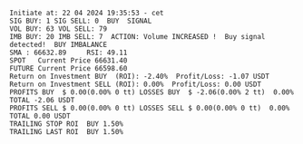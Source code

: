     Initiate at: 22 04 2024 19:35:53 - cet
    SIG BUY: 1 SIG SELL: 0  BUY  SIGNAL
    VOL BUY: 63 VOL SELL: 79
    IMB BUY: 20 IMB SELL: 7  ACTION: Volume INCREASED !  Buy signal detected!  BUY IMBALANCE
    SMA : 66632.89     RSI: 49.11
    SPOT   Current Price 66631.40
    FUTURE Current Price 66598.60
    Return on Investment BUY  (ROI): -2.40%  Profit/Loss: -1.07 USDT
    Return on Investment SELL (ROI): 0.00%  Profit/Loss: 0.00 USDT
    PROFITS BUY  $ 0.00(0.00% 0 tt) LOSSES BUY  $ -2.06(0.00% 2 tt)  0.00%  TOTAL -2.06 USDT
    PROFITS SELL $ 0.00(0.00% 0 tt) LOSSES SELL $ 0.00(0.00% 0 tt)  0.00%  TOTAL 0.00 USDT
    TRAILING STOP ROI  BUY 1.50%
    TRAILING LAST ROI  BUY 1.50%
